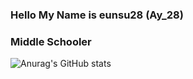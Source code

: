 ### Hello My Name is eunsu28 (Ay_28)
### Middle Schooler

![Anurag's GitHub stats](https://github-readme-stats.vercel.app/api?username=eunsu28&&show_icons=true&theme=onedark)
